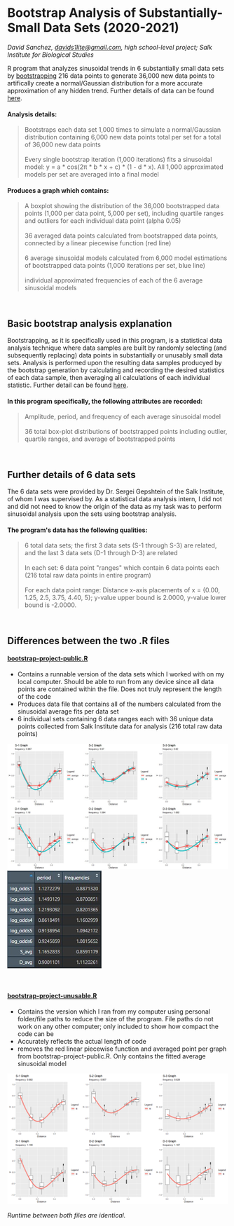 # Bootstrap Analysis of Substantially-Small Data Sets (2020-2021)
_David Sanchez, davids1lite@gmail.com, high school-level project; Salk Institute for Biological Studies_

R program that analyzes sinusoidal trends in 6 substantially small data sets by [bootstrapping](#Basic-bootstrap-analysis-explanation) 216 data points to generate 36,000 new data points to artifically create a normal/Gaussian distribution for a more accurate approximation of any hidden trend.  Further details of data can be found [here](#Further-details-of-6-data-sets).

#### Analysis details:
> Bootstraps each data set 1,000 times to simulate a normal/Gaussian distribution containing 6,000 new data points total per set for a total of 36,000 new data points<br><br>
> Every single bootstrap iteration (1,000 iterations) fits a sinusoidal model: y = a * cos(2π * b * x + c) * (1 - d * x).  All 1,000 approximated models per set are averaged into a final model

#### Produces a graph which contains:
> A boxplot showing the distribution of the 36,000 bootstrapped data points (1,000 per data point, 5,000 per set), including quartile ranges and outliers for each  individual data point (alpha 0.05) <br><br>
> 36 averaged data points calculated from bootstrapped data points, connected by a linear piecewise function (red line) <br><br>
> 6 average sinusoidal models calculated from 6,000 model estimations of bootstrapped data points (1,000 iterations per set, blue line) <br><br>
> individual approximated frequencies of each of the 6 average sinusoidal models 

<br>

## Basic bootstrap analysis explanation 
Bootstrapping, as it is specifically used in this program, is a statistical data analysis technique where data samples are built by randomly selecting (and subsequently replacing) data points in substantially or unusably small data sets.  Analysis is performed upon the resulting data samples producyed by the bootstrap generation by calculating and recording the desired statistics of each data sample, then averaging all calculations of each individual statistic.  Further detail can be found [here](https://machinelearningmastery.com/a-gentle-introduction-to-the-bootstrap-method/#:~:text=The%20bootstrap%20method%20is%20a%20statistical%20technique%20for%20estimating%20quantities,after%20they%20have%20been%20chosen.).  

#### In this program specifically, the following attributes are recorded:

> Amplitude, period, and frequency of each average sinusoidal model <br><br>
> 36 total box-plot distributions of bootstrapped points including outlier, quartile ranges, and average of bootstrapped points

<br>

## Further details of 6 data sets
The 6 data sets were provided by Dr. Sergei Gepshtein of the Salk Institute, of whom I was supervised by.  As a statistical data analysis intern, I did not and did not need to know the origin of the data as my task was to perform sinusoidal analysis upon the sets using bootstrap analysis.  

#### The program's data has the following qualities:

> 6 total data sets; the first 3 data sets (S-1 through S-3) are related, and the last 3 data sets (D-1 through D-3) are related <br><br>
> In each set: 6 data point "ranges" which contain 6 data points each (216 total raw data points in entire program) <br><br>
> For each data point range: Distance x-axis placements of x = {0.00, 1.25, 2.5, 3.75, 4.40, 5}; y-value upper bound is 2.0000, y-value lower bound is -2.0000. 

<br>

## Differences between the two .R files

#### [bootstrap-project-public.R](https://github.com/davchez/Data-Analysis-of-Substantially-Small-Data-Sets/blob/main/bootstrap-project-public.R)
- Contains a runnable version of the data sets which I worked with on my local computer.  Should be able to run from any device since all data points are contained within the file.  Does not truly represent the length of the code
- Produces data file that contains all of the numbers calculated from the sinusoidal average fits per data set
- 6 individual sets containing 6 data ranges each with 36 unique data points collected from Salk Institute data for analysis (216 total raw data points)

![Image](sample-graph-image.jpg)
![Image](sample-data-image.jpg)

<br>

#### [bootstrap-project-unusable.R](https://github.com/davchez/Data-Analysis-of-Substantially-Small-Data-Sets/blob/main/bootstrap-project-unusable.R)
- Contains the version which I ran from my computer using personal folder/file paths to reduce the size of the program.  File paths do not work on any other computer; only included to show how compact the code can be
- Accurately reflects the actual length of code
- removes the red linear piecewise function and averaged point per graph from bootstrap-project-public.R.  Only contains the fitted average sinusoidal model

![Image](unusable-example.png)

_Runtime between both files are identical._
